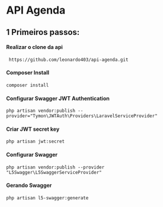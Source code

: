 # API Agenda

## 1 Primeiros passos:

#### Realizar o clone da api
` 
 https://github.com/leonardo403/api-agenda.git
` 

#### Composer Install
`
composer install
`

#### Configurar Swagger JWT Authentication

`
php artisan vendor:publish --provider="Tymon\JWTAuth\Providers\LaravelServiceProvider"
`
#### Criar JWT secret key
`
php artisan jwt:secret
`

#### Configurar Swagger
`
php artisan vendor:publish --provider "L5Swagger\L5SwaggerServiceProvider"
`
#### Gerando Swagger

`
php artisan l5-swagger:generate
`
